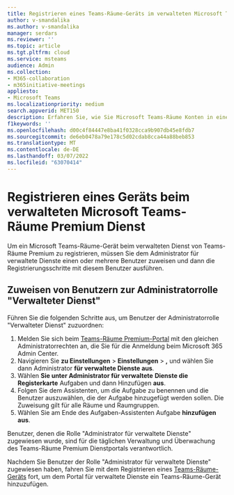 ```yaml
---
title: Registrieren eines Teams-Räume-Geräts im verwalteten Microsoft Teams-Räume Premium Dienst
author: v-smandalika
ms.author: v-smandalika
manager: serdars
ms.reviewer: ''
ms.topic: article
ms.tgt.pltfrm: cloud
ms.service: msteams
audience: Admin
ms.collection:
- M365-collaboration
- m365initiative-meetings
appliesto:
- Microsoft Teams
ms.localizationpriority: medium
search.appverid: MET150
description: Erfahren Sie, wie Sie Microsoft Teams-Räume Konten in einem verwalteten Microsoft Teams-Räume Premium registrieren.
f1keywords: ''
ms.openlocfilehash: d00c4f84447e8ba41f0328cca9b907db45e8fdb7
ms.sourcegitcommit: de6eb0478a79e178c5d02cdab8cca44a88beb853
ms.translationtype: MT
ms.contentlocale: de-DE
ms.lasthandoff: 03/07/2022
ms.locfileid: "63070414"
---
```

# <a name="enroll-a-device-in-the-microsoft-teams-rooms-premium-managed-service"></a>Registrieren eines Geräts beim verwalteten Microsoft Teams-Räume Premium Dienst

Um ein Microsoft Teams-Räume-Gerät beim verwalteten Dienst von Teams-Räume Premium zu registrieren, müssen Sie dem Administrator für verwaltete Dienste einen oder mehrere Benutzer zuweisen und dann die Registrierungsschritte mit diesem Benutzer ausführen.

## <a name="assign-users-to-the-managed-service-administrator-role"></a>Zuweisen von Benutzern zur Administratorrolle "Verwalteter Dienst"

Führen Sie die folgenden Schritte aus, um Benutzer der Administratorrolle "Verwalteter Dienst" zuzuordnen:

1. Melden Sie sich beim [Teams-Räume Premium-Portal](https://portal.rooms.microsoft.com/) mit den gleichen Administratorrechten an, die Sie für die Anmeldung beim Microsoft 365 Admin Center.
2. Navigieren Sie **zu Einstellungen** >  **Einstellungen** > **,** und wählen Sie dann Administrator **für verwaltete Dienste aus**.
3. Wählen **Sie unter Administrator für verwaltete** **Dienste die Registerkarte** Aufgaben und dann Hinzufügen **aus**.
4. Folgen Sie dem Assistenten, um die Aufgabe zu benennen und die Benutzer auszuwählen, die der Aufgabe hinzugefügt werden sollen. Die Zuweisung gilt für alle Räume und Raumgruppen.
5. Wählen Sie am Ende des Aufgaben-Assistenten Aufgabe **hinzufügen aus**.

Benutzer, denen die Rolle "Administrator für verwaltete Dienste" zugewiesen wurde, sind für die täglichen Verwaltung und Überwachung des Teams-Räume Premium Dienstportals verantwortlich.

Nachdem Sie Benutzer der Rolle "Administrator für verwaltete Dienste" zugewiesen haben, fahren Sie mit dem Registrieren eines [Teams-Räume-Geräts](enroll-a-device.md) fort, um dem Portal für verwaltete Dienste ein Teams-Räume-Gerät hinzuzufügen.

<!-- ## Enroll a Teams Rooms device

 To enroll a device in the Teams Rooms Premium managed service, see [Monitoring device software installation](monitor-software-installation-guide.md).

2. Select on the **?** icon at the top right-hand corner of the portal to launch the help menu. The help menu includes an [Installation guide](https://portal.rooms.microsoft.com/docs/MMR%20Monitoring%20Software%20Installation%20Guide%20Feb%202021.pdf) containing detailed enrollment instructions:

    1. Review the **Pre-requisites** section in the Installation guide. Confirm that the URLs listed in the **URLs Required for Communication** list are added to your firewall's traffic allow list.
    2. Follow the instructions in the **Enabling TPM Settings** section to enable the Trusted Platform Module (TPM) functionality on your device.
    3. Follow the instructions in the **Adding Proxy Settings** section to configure your device to use your proxy gateway, if you have one.
    4. Follow the instructions in the **Process** section to install the monitoring agent software and configure the self enrollment key on your device.

3. After the monitoring agent and unique XML key are configured on your device, navigate to **Rooms** > room name > **Status**, and then select **Enroll**.

    > [!NOTE]
    > The Teams Rooms device will remain in the **Onboarding** state until a Managed Service Administrator enrolls the device using the portal.

    See [Monitoring device software installation](monitoring-software-installation-guide.md).

<!--## Link to Installation guide

The **Help** menu provides a link to the [Installation guide](https://portal.rooms.microsoft.com/docs/MMR%20Monitoring%20Software%20Installation%20Guide%20Feb%202021.pdf) which in turn provides the following information:

- Instructions on URLs that need to be allow-listed to serve to enable room telemetry to be sent to the managed service.
- Instructions for applying the Microsoft Teams Rooms Premium monitoring agent and unique XML key as part of enrolling a device in the managed service.
- Troubleshooting instructions.-->

